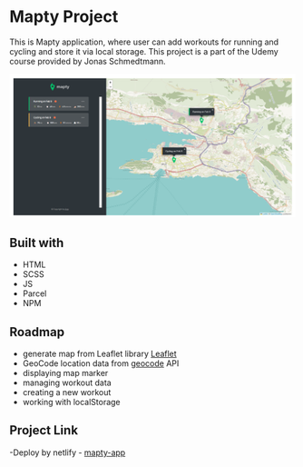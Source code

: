 # Mapty Project

This is Mapty application, where user can add workouts for running and cycling and store it via local storage. This project is a part of the Udemy course provided by Jonas Schmedtmann.

![mapty](/mapty.png)

## Built with

- HTML
- SCSS
- JS
- Parcel
- NPM

## Roadmap

- generate map from Leaflet library [Leaflet](https://leafletjs.com/)
- GeoCode location data from [geocode](https://geocode.xyz/) API
- displaying map marker
- managing workout data
- creating a new workout
- working with localStorage

## Project Link

-Deploy by netlify - [mapty-app](https://mapty-anadz.netlify.app/ 'mapty-app')
